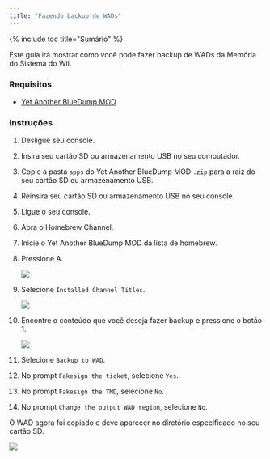```yaml
---
title: "Fazendo backup de WADs"
---
```


{% include toc title="Sumário" %}

Este guia irá mostrar como você pode fazer backup de WADs da Memória do Sistema do Wii.

### Requisitos

+ [Yet Another BlueDump MOD](https://oscwii.org/library/app/Yet-Another-BlueDump-Mod)

### Instruções

1. Desligue seu console.
1. Insira seu cartão SD ou armazenamento USB no seu computador.
1. Copie a pasta `apps` do Yet Another BlueDump MOD `.zip` para a raiz do seu cartão SD ou armazenamento USB.
1. Reinsira seu cartão SD ou armazenamento USB no seu console.
1. Ligue o seu console.
1. Abra o Homebrew Channel.
1. Inicie o Yet Another BlueDump MOD da lista de homebrew.
1. Pressione A.

    ![](/images/homebrew/DumpWADS/1.png)

1. Selecione `Installed Channel Titles`.

    ![](/images/homebrew/DumpWADS/2.png)

1. Encontre o conteúdo que você deseja fazer backup e pressione o botão 1.

    ![](/images/homebrew/DumpWADS/3.png)

1. Selecione `Backup to WAD`.
1. No prompt `Fakesign the ticket`, selecione `Yes`.
1. No prompt `Fakesign the TMD`, selecione `No`.
1. No prompt `Change the output WAD region`, selecione `No`.

O WAD agora foi copiado e deve aparecer no diretório especificado no seu cartão SD.

![](/images/homebrew/DumpWADS/4.png)
